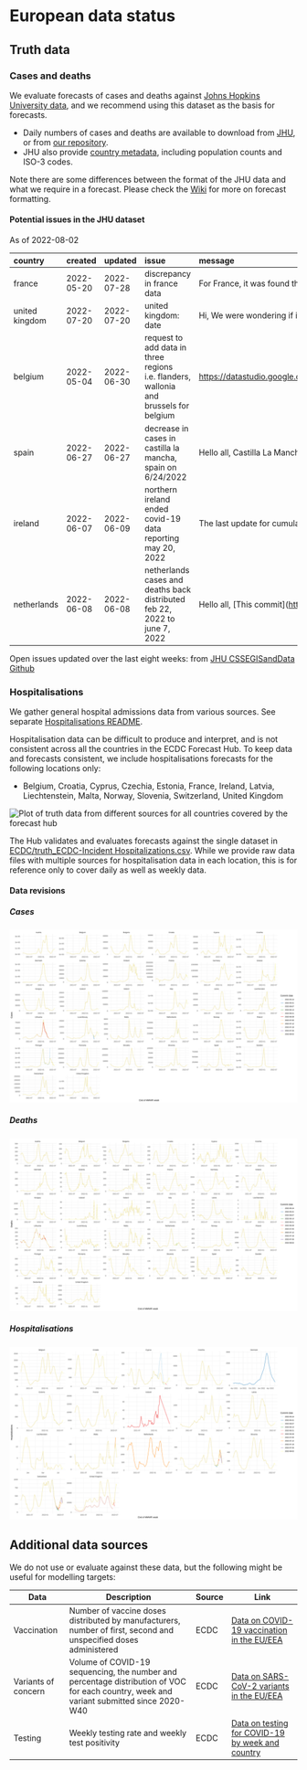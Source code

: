 European data status
================

## Truth data

### Cases and deaths

We evaluate forecasts of cases and deaths against [Johns Hopkins
University data](https://github.com/CSSEGISandData/COVID-19), and we
recommend using this dataset as the basis for forecasts.

-   Daily numbers of cases and deaths are available to download from
    [JHU](https://github.com/CSSEGISandData/COVID-19/tree/master/csse_covid_19_data/csse_covid_19_time_series),
    or from [our
    repository](https://github.com/epiforecasts/covid19-forecast-hub-europe/data-truth).
-   JHU also provide [country
    metadata](https://github.com/CSSEGISandData/COVID-19/blob/master/csse_covid_19_data/UID_ISO_FIPS_LookUp_Table.csv),
    including population counts and ISO-3 codes.

Note there are some differences between the format of the JHU data and
what we require in a forecast. Please check the
[Wiki](https://github.com/epiforecasts/covid19-forecast-hub-europe/wiki/Targets-and-horizons#truth-data)
for more on forecast formatting.

#### Potential issues in the JHU dataset

As of 2022-08-02

| country        | created    | updated    | issue                                                                                 | message                                                | url                                                      |
|:---------------|:-----------|:-----------|:--------------------------------------------------------------------------------------|:-------------------------------------------------------|:---------------------------------------------------------|
| france         | 2022-05-20 | 2022-07-28 | discrepancy in france data                                                            | For France, it was found that the number of New ca…    | <https://github.com/CSSEGISandData/COVID-19/issues/5746> |
| united kingdom | 2022-07-20 | 2022-07-20 | united kingdom: date                                                                  | Hi, We were wondering if it is in your plans to us…    | <https://github.com/CSSEGISandData/COVID-19/issues/5904> |
| belgium        | 2022-05-04 | 2022-06-30 | request to add data in three regions i.e. flanders, wallonia and brussels for belgium | <https://datastudio.google.com/c/embed/u/0/reportin>…  | <https://github.com/CSSEGISandData/COVID-19/issues/5704> |
| spain          | 2022-06-27 | 2022-06-27 | decrease in cases in castilla la mancha, spain on 6/24/2022                           | Hello all, Castilla La Mancha, Spain had a decrea…     | <https://github.com/CSSEGISandData/COVID-19/issues/5845> |
| ireland        | 2022-06-07 | 2022-06-09 | northern ireland ended covid-19 data reporting may 20, 2022                           | The last update for cumulative cases and deaths fo…    | <https://github.com/CSSEGISandData/COVID-19/issues/5795> |
| netherlands    | 2022-06-08 | 2022-06-08 | netherlands cases and deaths back distributed feb 22, 2022 to june 7, 2022            | Hello all, \[This commit\](<https://github.com/CSSEG>… | <https://github.com/CSSEGISandData/COVID-19/issues/5800> |

Open issues updated over the last eight weeks: from [JHU CSSEGISandData
Github](https://github.com/CSSEGISandData/COVID-19/)

### Hospitalisations

We gather general hospital admissions data from various sources. See
separate [Hospitalisations
README](https://github.com/epiforecasts/covid19-forecast-hub-europe/tree/main/code/auto_download/hospitalisations#readme).

Hospitalisation data can be difficult to produce and interpret, and is
not consistent across all the countries in the ECDC Forecast Hub. To
keep data and forecasts consistent, we include hospitalisations
forecasts for the following locations only:

-   Belgium, Croatia, Cyprus, Czechia, Estonia, France, Ireland, Latvia,
    Liechtenstein, Malta, Norway, Slovenia, Switzerland, United Kingdom

![Plot of truth data from different sources for all countries covered by
the forecast hub](plots/hospitalisations.svg)

The Hub validates and evaluates forecasts against the single dataset in
[ECDC/truth_ECDC-Incident
Hospitalizations.csv](ECDC/truth_ECDC-Incident%20Hospitalizations.csv).
While we provide raw data files with multiple sources for
hospitalisation data in each location, this is for reference only to
cover daily as well as weekly data.

#### Data revisions

##### Cases

![Plot of revisions in case data](plots/revisions-Cases.svg)

##### Deaths

![Plot of revisions in case data](plots/revisions-Deaths.svg)

##### Hospitalisations

![Plot of revisions in case data](plots/revisions-Hospitalizations.svg)

## Additional data sources

We do not use or evaluate against these data, but the following might be
useful for modelling targets:

| Data                | Description                                                                                                                              | Source | Link                                                                                                                            |
|---------------------|------------------------------------------------------------------------------------------------------------------------------------------|--------|---------------------------------------------------------------------------------------------------------------------------------|
| Vaccination         | Number of vaccine doses distributed by manufacturers, number of first, second and unspecified doses administered                         | ECDC   | [Data on COVID-19 vaccination in the EU/EEA](https://www.ecdc.europa.eu/en/publications-data/data-covid-19-vaccination-eu-eea)  |
| Variants of concern | Volume of COVID-19 sequencing, the number and percentage distribution of VOC for each country, week and variant submitted since 2020-W40 | ECDC   | [Data on SARS-CoV-2 variants in the EU/EEA](https://www.ecdc.europa.eu/en/publications-data/data-virus-variants-covid-19-eueea) |
| Testing             | Weekly testing rate and weekly test positivity                                                                                           | ECDC   | [Data on testing for COVID-19 by week and country](https://www.ecdc.europa.eu/en/publications-data/covid-19-testing)            |
